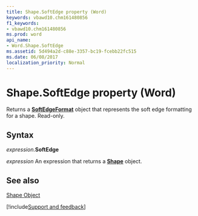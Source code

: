 ```yaml
---
title: Shape.SoftEdge property (Word)
keywords: vbawd10.chm161480856
f1_keywords:
- vbawd10.chm161480856
ms.prod: word
api_name:
- Word.Shape.SoftEdge
ms.assetid: 5d494a2d-c88e-3357-bc19-fcebb22fc515
ms.date: 06/08/2017
localization_priority: Normal
---
```



# Shape.SoftEdge property (Word)

Returns a  **[SoftEdgeFormat](Word.SoftEdgeFormat.md)** object that represents the soft edge formatting for a shape. Read-only.


## Syntax

_expression_.**SoftEdge**

 _expression_ An expression that returns a **[Shape](Word.Shape.md)** object.


## See also


[Shape Object](Word.Shape.md)

[!include[Support and feedback](~/includes/feedback-boilerplate.md)]